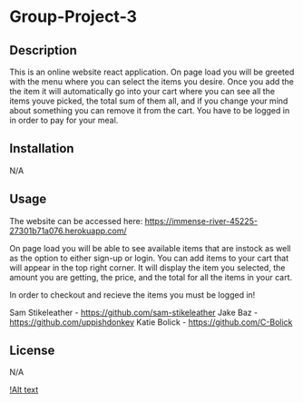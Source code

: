 # Group-Project-3

## Description

This is an online website react application. On page load you will be greeted with the menu where you can select the items you desire. Once you add the the item it will automatically go into your cart where you can see all the items youve picked, the total sum of them all, and if you change your mind about something you can remove it from the cart. You have to be logged in in order to pay for your meal.

## Installation

N/A

## Usage

The website can be accessed here: https://immense-river-45225-27301b71a076.herokuapp.com/

On page load you will be able to see available items that are instock as well as the option to either sign-up or login. You can add items to your cart that will appear in the top right corner. It will display the item you selected, the amount you are getting, the price, and the total for all the items in your cart.

In order to checkout and recieve the items you must be logged in!

Sam Stikeleather - https://github.com/sam-stikeleather
Jake Baz - https://github.com/uppishdonkey
Katie Bolick - https://github.com/C-Bolick

## License

N/A

[!Alt text](<image.png>)
